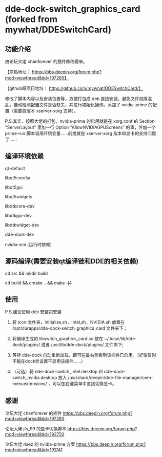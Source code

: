 # dde-dock-switch_graphics_card (forked from mywhat/DDESwitchCard)

## 功能介绍

由论坛大佬 chanforever 的插件修改得来。

【原贴地址： https://bbs.deepin.org/forum.php?mod=viewthread&tid=197280】

【github原项目地址： https://github.com/mywhat/DDESwitchCard/】

修改了脚本内容以及安装位置等，方便打包成 deb 直接安装，避免文件权限混乱。自动检测配置文件是否缺失，并进行初始化操作。添加了 nvidia-prime 的配置（需要高版本 xserver-xorg 支持）。

P.S.其实，按照大佬的打包，nvidia-prime 的启用就是在 xorg.conf 的 Section "ServerLayout" 里加一行 Option "AllowNVIDIAGPUScreens" 的事，外加一个 prime-run 脚本调用环境变量......前提就是 xserver-xorg 版本和显卡的支持问题了......

## 编译环境依赖

qt-default

libqt5core5a

libqt5gui

libqt5widgets

libdtkcore-dev

libdtkgui-dev

libdtkwidget-dev

dde-dock-dev


nvidia-smi (运行时依赖)

## 源码编译(需要安装qt编译链和DDE的相关依赖)

cd src && mkdir build

cd build && cmake .. && make -j4

## 使用

P.S.建议使用 deb 安装包安装

1.  将 icon 文件夹，Initialize.sh，Intel,sh，NVIDIA.sh 放置在 /opt/durapps/dde-dock-switch_graphics_card 文件夹下；

2.  将编译生成的 libswitch_graphics_card.so 放在 ~/.local/lib/dde-dock/plugins/ 或者 /usr/lib/dde-dock/plugins/ 文件夹下;

3.  等待 dde-dock 自动重新加载，即可在最右侧看到该插件已启用。（好像暂时不能在dock栏设置不启用该插件......）

4.  （可选）将 dde-dock-switch_intel.desktop 和 dde-dock-switch_nvidia.desktop 放入 /usr/share/deepin/dde-file-manager/oem-menuextensions/ ，可以在右键菜单中直接切换显卡。

## 感谢

论坛大佬 chanforever 的插件        https://bbs.deepin.org/forum.php?mod=viewthread&tid=197280

论坛大佬 jfy_99 的显卡切换脚本     https://bbs.deepin.org/forum.php?mod=viewthread&tid=192750

论坛大佬 risez 的 nvidia-prime 方案        https://bbs.deepin.org/forum.php?mod=viewthread&tid=191741
